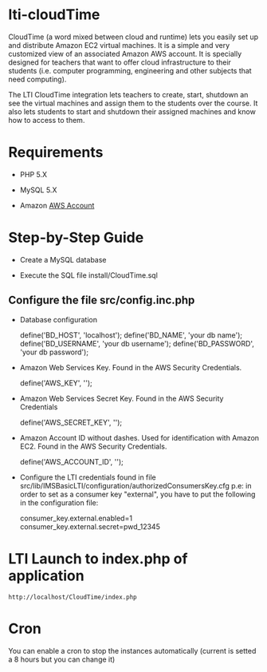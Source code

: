 lti-cloudTime
=============

CloudTime (a word mixed between cloud and runtime) lets you easily set up and distribute Amazon EC2 virtual machines. It is a simple and very customized view of an associated Amazon AWS account. It is specially designed for teachers that want to offer cloud infrastructure to their students (i.e. computer programming, engineering and other subjects that need computing).

The LTI CloudTime integration lets teachers to create, start, shutdown an see the virtual machines and assign them to the students over the course. It also lets students to start and shutdown their assigned machines and know how to access to them.

# Requirements

* PHP 5.X

* MySQL 5.X

* Amazon [AWS Account](http://aws.amazon.com)

# Step-by-Step Guide

* Create a MySQL database

* Execute the SQL file install/CloudTime.sql

## Configure the file src/config.inc.php

* Database configuration

	define('BD_HOST', 'localhost');
	define('BD_NAME', 'your db name');
	define('BD_USERNAME', 'your db username');
	define('BD_PASSWORD', 'your db password');

* Amazon Web Services Key. Found in the AWS Security Credentials. 

	define('AWS_KEY', '');

* 	Amazon Web Services Secret Key. Found in the AWS Security Credentials

	define('AWS_SECRET_KEY', '');

* Amazon Account ID without dashes. Used for identification with Amazon EC2. Found in the AWS Security Credentials.

	define('AWS_ACCOUNT_ID', '');

* Configure the LTI credentials found in file src/lib/IMSBasicLTI/configuration/authorizedConsumersKey.cfg
p.e: in order to set as a consumer key "external", you have to put the following in the configuration file:

	consumer_key.external.enabled=1 
	consumer_key.external.secret=pwd_12345

# LTI Launch to index.php of application
	http://localhost/CloudTime/index.php

# Cron
You can enable a cron to stop the instances automatically (current is setted a 8 hours but you can change it)
